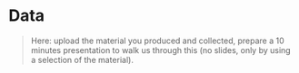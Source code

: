 # Data

> Here: upload the material you produced and collected, prepare a 10 minutes presentation to walk us through this (no slides, only by using a selection of the material).